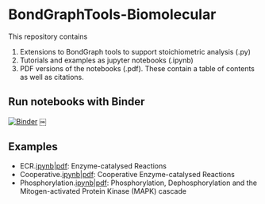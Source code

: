 # BondGraphTools-Biomolecular
This repository contains
1. Extensions to BondGraph tools to support stoichiometric analysis (.py)
2. Tutorials and examples as jupyter notebooks (.ipynb)
3. PDF versions of the notebooks (.pdf). These contain a table of contents as well as citations.

## Run notebooks with Binder
[![Binder](https://mybinder.org/badge_logo.svg)](https://mybinder.org/v2/gh/gawthrop/BondGraphTools-Biomolecular/master)
￼

## Examples
- ECR.[ipynb](ECR.ipynb)|[pdf](ECR.pdf): Enzyme-catalysed Reactions
- Cooperative.[ipynb](Cooperative.ipynb)|[pdf](Cooperative.pdf): Cooperative Enzyme-catalysed Reactions
- Phosphorylation.[ipynb](Phosphorylation.ipynb)|[pdf](Phosphorylation.pdf): Phosphorylation, Dephosphorylation and the Mitogen-activated Protein Kinase (MAPK) cascade
